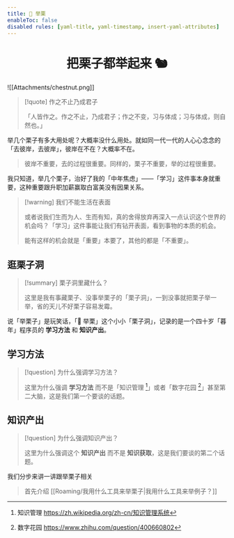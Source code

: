 ```yaml
---
title: 🌰 举栗
enableToc: false
disabled rules: [yaml-title, yaml-timestamp, insert-yaml-attributes]
---
```


<h1 align="center">把栗子都举起来 🐿</h1>

![[Attachments/chestnut.png]]

>[!quote] 作之不止乃成君子
>
>「人皆作之。作之不止，乃成君子；作之不变，习与体成；习与体成，则自然也。」

举几个栗子有多大用处呢？大概率没什么用处。就如同一代一代的人心心念念的「去彼岸，去彼岸」，彼岸在不在？大概率不在。

> 彼岸不重要，去的过程很重要。同样的，栗子不重要，举的过程很重要。

我只知道，举几个栗子，治好了我的「中年焦虑」——「学习」这件事本身就重要，这种重要跟升职加薪赢取白富美没有因果关系。

> [!warning] 我们不能生活在表面
>
> 或者说我们生而为人、生而有知，真的舍得放弃再深入一点认识这个世界的机会吗？「学习」这件事能让我们有钻开表面，看到事物的本质的机会。
>
> 能有这样的机会就是「重要」本要了，其他的都是「不重要」。

## 逛栗子洞

> [!summary] 栗子洞里藏什么？
>
> 这里是我有事藏栗子、没事举栗子的「栗子洞」，一到没事就把栗子举一举，省的天儿不好栗子容易发霉。

说「举栗子」是玩笑话，「🌰 举栗」这个小小「栗子洞」，记录的是一个四十岁「暮年」程序员的 **学习方法** 和 **知识产出**。

## 学习方法

> [!question] 为什么强调学习方法？
>
> 这里为什么强调 **学习方法** 而不是「知识管理 [^1]」或者「数字花园 [^2]」甚至第二大脑，这是我们第一个要谈的话题。

## 知识产出

> [!question] 为什么强调知识产出？
>
> 这里为什么强调这个 **知识产出** 而不是 **知识获取**，这是我们要谈的第二个话题。

我们分步来讲一讲跟举栗子相关

> 首先介绍 [[Roaming/我用什么工具来举栗子|我用什么工具来举例子？]]

[^1]: 知识管理 <https://zh.wikipedia.org/zh-cn/知识管理系统>
[^2]: 数字花园 <https://www.zhihu.com/question/400660802>
